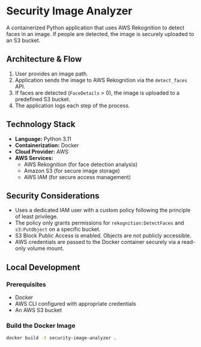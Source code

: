 # Security Image Analyzer

A containerized Python application that uses AWS Rekognition to detect faces in an image. If people are detected, the image is securely uploaded to an S3 bucket.

## Architecture & Flow

1.  User provides an image path.
2.  Application sends the image to AWS Rekognition via the `detect_faces` API.
3.  If faces are detected (`FaceDetails` > 0), the image is uploaded to a predefined S3 bucket.
4.  The application logs each step of the process.

## Technology Stack

*   **Language:** Python 3.11
*   **Containerization:** Docker
*   **Cloud Provider:** AWS
*   **AWS Services:**
    *   AWS Rekognition (for face detection analysis)
    *   Amazon S3 (for secure image storage)
    *   AWS IAM (for secure access management)

## Security Considerations

*   Uses a dedicated IAM user with a custom policy following the principle of least privilege.
*   The policy only grants permissions for `rekognition:DetectFaces` and `s3:PutObject` on a specific bucket.
*   S3 Block Public Access is enabled. Objects are not publicly accessible.
*   AWS credentials are passed to the Docker container securely via a read-only volume mount.

## Local Development

### Prerequisites
*   Docker
*   AWS CLI configured with appropriate credentials
*   An AWS S3 bucket

### Build the Docker Image
```bash
docker build -t security-image-analyzer .